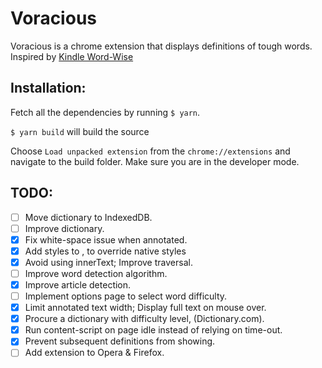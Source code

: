 Voracious
=========

Voracious is a chrome extension that displays definitions of tough words. Inspired by [Kindle Word-Wise](https://www.amazon.com/gp/feature.html?ie=UTF8&docId=1002989731)

## Installation:

Fetch all the dependencies by running `$ yarn`.

`$ yarn build` will build the source

Choose `Load unpacked extension` from the `chrome://extensions` and navigate to the build folder. Make sure you are in the developer mode.

## TODO:

- [ ] Move dictionary to IndexedDB.
- [ ] Improve dictionary.
- [x] Fix white-space issue when annotated.
- [x] Add styles to <ruby>, to override native styles
- [x] Avoid using innerText; Improve traversal.
- [ ] Improve word detection algorithm.
- [x] Improve article detection.
- [ ] Implement options page to select word difficulty.
- [x] Limit annotated text width; Display full text on mouse over.
- [x] Procure a dictionary with difficulty level, (Dictionary.com).
- [x] Run content-script on page idle instead of relying on time-out.
- [x] Prevent subsequent definitions from showing.
- [ ] Add extension to Opera & Firefox.
